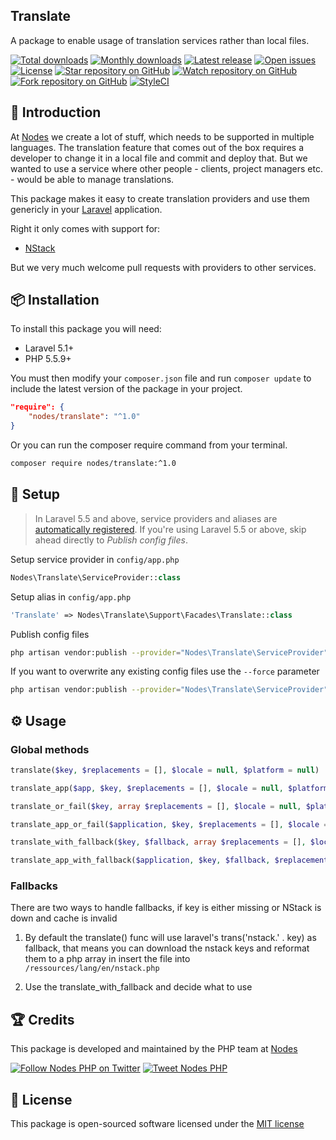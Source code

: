 ## Translate

A package to enable usage of translation services rather than local files.

[![Total downloads](https://img.shields.io/packagist/dt/nodes/translate.svg)](https://packagist.org/packages/nodes/translate)
[![Monthly downloads](https://img.shields.io/packagist/dm/nodes/translate.svg)](https://packagist.org/packages/nodes/translate)
[![Latest release](https://img.shields.io/packagist/v/nodes/translate.svg)](https://packagist.org/packages/nodes/translate)
[![Open issues](https://img.shields.io/github/issues/nodes-php/translate.svg)](https://github.com/nodes-php/translate/issues)
[![License](https://img.shields.io/packagist/l/nodes/translate.svg)](https://packagist.org/packages/nodes/translate)
[![Star repository on GitHub](https://img.shields.io/github/stars/nodes-php/translate.svg?style=social&label=Star)](https://github.com/nodes-php/translate/stargazers)
[![Watch repository on GitHub](https://img.shields.io/github/watchers/nodes-php/translate.svg?style=social&label=Watch)](https://github.com/nodes-php/translate/watchers)
[![Fork repository on GitHub](https://img.shields.io/github/forks/nodes-php/translate.svg?style=social&label=Fork)](https://github.com/nodes-php/translate/network)
[![StyleCI](https://styleci.io/repos/45786079/shield)](https://styleci.io/repos/45786079)

## 📝 Introduction

At [Nodes](http://nodesagency.com) we create a lot of stuff, which needs to be supported in multiple languages. The translation feature that comes out of the box
requires a developer to change it in a local file and commit and deploy that. But we wanted to use a service where other people - clients, project managers etc. - would be able to manage translations.

This package makes it easy to create translation providers and use them genericly in your [Laravel](http://laravel.com/docs/5.2) application.

Right it only comes with support for:

- [NStack](http://nstack.io)

But we very much welcome pull requests with providers to other services.

## 📦 Installation

To install this package you will need:

* Laravel 5.1+
* PHP 5.5.9+

You must then modify your `composer.json` file and run `composer update` to include the latest version of the package in your project.

```json
"require": {
    "nodes/translate": "^1.0"
}
```

Or you can run the composer require command from your terminal.

```bash
composer require nodes/translate:^1.0
```

## 🔧 Setup
> In Laravel 5.5 and above, service providers and aliases are [automatically registered](https://laravel.com/docs/5.5/packages#package-discovery). If you're using Laravel 5.5 or above, skip ahead directly to *Publish config files*.

Setup service provider in `config/app.php`

```php
Nodes\Translate\ServiceProvider::class
```

Setup alias in `config/app.php`

```php
'Translate' => Nodes\Translate\Support\Facades\Translate::class
```

Publish config files

```bash
php artisan vendor:publish --provider="Nodes\Translate\ServiceProvider"
```

If you want to overwrite any existing config files use the `--force` parameter

```bash
php artisan vendor:publish --provider="Nodes\Translate\ServiceProvider" --force
```
## ⚙ Usage

### Global methods

```php
translate($key, $replacements = [], $locale = null, $platform = null)

translate_app($app, $key, $replacements = [], $locale = null, $platform = null)

translate_or_fail($key, array $replacements = [], $locale = null, $platform = null)

translate_app_or_fail($application, $key, $replacements = [], $locale = null, $platform = null)

translate_with_fallback($key, $fallback, array $replacements = [], $locale = null, $platform = null)

translate_app_with_fallback($application, $key, $fallback, $replacements = [], $locale = null, $platform = null)
```

### Fallbacks

There are two ways to handle fallbacks, if key is either missing or NStack is down and cache is invalid

1) By default the translate() func will use laravel's trans('nstack.' . key) as fallback, that means you can download the nstack keys and reformat them to a php array in insert the file into `/ressources/lang/en/nstack.php`

2) Use the translate_with_fallback and decide what to use

## 🏆 Credits

This package is developed and maintained by the PHP team at [Nodes](http://nodesagency.com)

[![Follow Nodes PHP on Twitter](https://img.shields.io/twitter/follow/nodesphp.svg?style=social)](https://twitter.com/nodesphp) [![Tweet Nodes PHP](https://img.shields.io/twitter/url/http/nodesphp.svg?style=social)](https://twitter.com/nodesphp)

## 📄 License

This package is open-sourced software licensed under the [MIT license](http://opensource.org/licenses/MIT)
